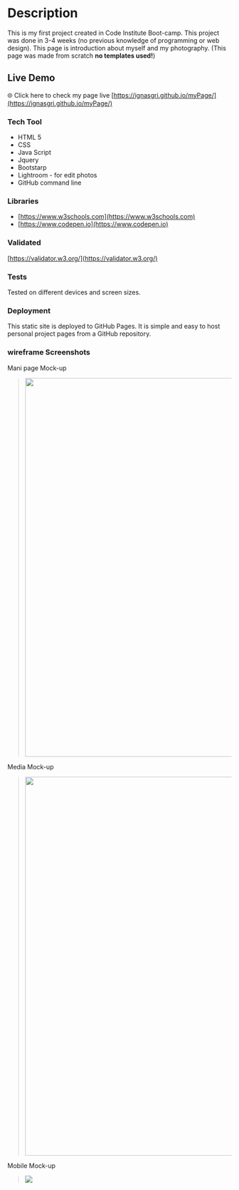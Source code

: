 # Description
This is my first project created in Code Institute Boot-camp. This project was done in 3-4 weeks (no previous knowledge of programming or web design). This page is introduction about myself and my photography. (This page was made from scratch **no templates used!**)

## Live Demo
:globe_with_meridians: Click here to check my page live [https://ignasgri.github.io/myPage/](https://ignasgri.github.io/myPage/)

### Tech Tool
* HTML 5
* CSS
* Java Script
* Jquery
* Bootstarp
* Lightroom - for edit photos
* GitHub command line

### Libraries
* [https://www.w3schools.com](https://www.w3schools.com)
* [https://www.codepen.io](https://www.codepen.io)

### Validated
[https://validator.w3.org/](https://validator.w3.org/)

### Tests
Tested on different devices and screen sizes.

### Deployment
This static site is deployed to GitHub Pages. It is simple and easy to host personal project pages from a GitHub repository.

### wireframe Screenshots
Mani page Mock-up
> <img src="https://github.com/ignasgri/myPage/blob/master/img/main.png" width="850">
Media Mock-up
> <img src="https://github.com/ignasgri/myPage/blob/master/img/media.png" width="850">
Mobile Mock-up
> <img src="https://github.com/ignasgri/myPage/blob/master/img/mobile.png">
